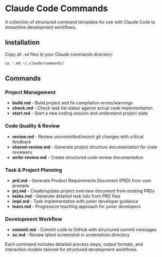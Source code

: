 # Claude Code Commands

A collection of structured command templates for use with Claude Code to
streamline development workflows.

## Installation

Copy all `.md` files to your Claude commands directory:

```bash
cp *.md ~/.claude/commands/
```

## Commands

### Project Management

- **build.md** - Build project and fix compilation errors/warnings
- **check.md** - Check task list status against actual code implementation
- **start.md** - Start a new coding session and understand project state

### Code Quality & Review

- **review.md** - Review uncommitted/recent git changes with critical feedback
- **shared-review.md** - Generate project structure documentation for code reviewers
- **write-review.md** - Create structured code review documentation

### Task & Project Planning

- **prd.md** - Generate Product Requirements Document (PRD) from user prompts
- **prj.md** - Create/update project overview document from existing PRDs
- **tasks.md** - Generate detailed task lists from PRD files
- **impl.md** - Task implementation with junior developer guidance
- **learn.md** - Progressive teaching approach for junior developers

### Development Workflow

- **commit.md** - Commit code to GitHub with structured commit messages
- **sc.md** - Review latest screenshot in screenshots directory

Each command includes detailed process steps, output formats, and interaction
models tailored for structured development workflows.
